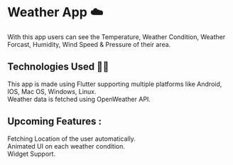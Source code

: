 # Weather App ☁️

With this app users can see the Temperature, Weather Condition, Weather Forcast, Humidity, Wind Speed & Pressure of their area.

## Technologies Used 🧑‍💻

This app is made using Flutter supporting multiple platforms like Android, IOS, Mac OS, Windows, Linux.<br>
Weather data is fetched using OpenWeather API.

## Upcoming Features :

Fetching Location of the user automatically.<br>
Animated UI on each weather condition.<br>
Widget Support.
